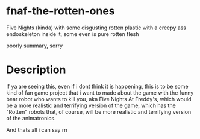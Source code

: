 # fnaf-the-rotten-ones
Five Nights (kinda) with some disgusting rotten plastic with a creepy ass endoskeleton inside it, some even is pure rotten flesh

poorly summary, sorry

# Description
If ya are seeing this, even if i dont think it is happening, this is to be some kind of fan game project that i want to made about the game with the funny bear robot who wants to kill you, aka Five Nights At Freddy's, which would be a more realistic and terrifying version of the game, which has the "Rotten" robots that, of course, will be more realistic and terrifying version of the animatronics.

And thats all i can say rn
